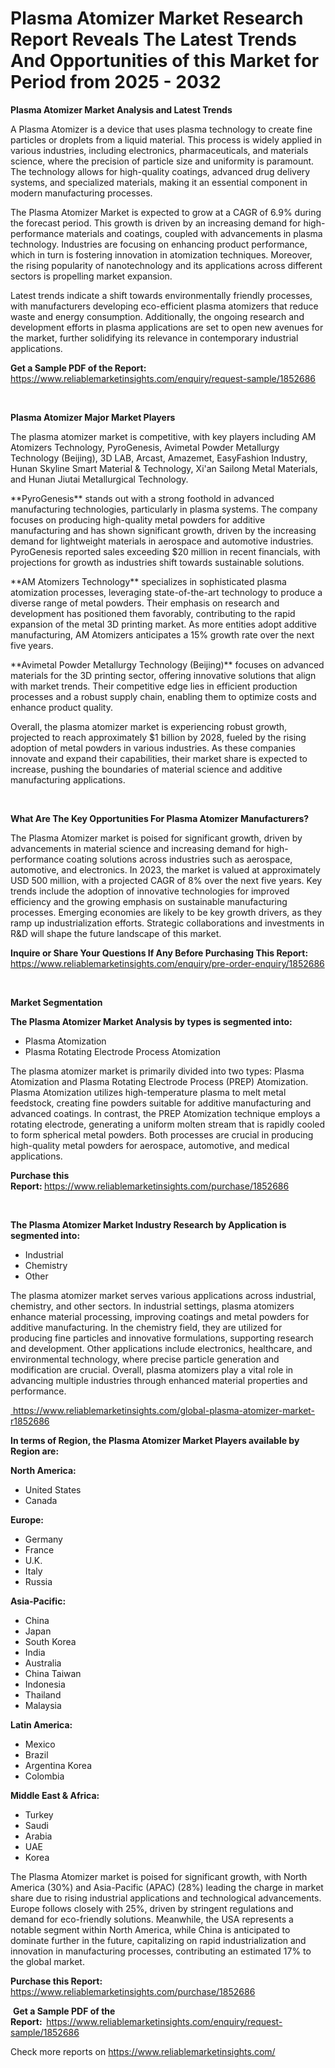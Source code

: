 <p><h1>Plasma Atomizer Market Research Report Reveals The Latest Trends And Opportunities of this Market for Period from 2025 - 2032</h1></p><p><strong>Plasma Atomizer Market Analysis and Latest Trends</strong></p>
<p><p>A Plasma Atomizer is a device that uses plasma technology to create fine particles or droplets from a liquid material. This process is widely applied in various industries, including electronics, pharmaceuticals, and materials science, where the precision of particle size and uniformity is paramount. The technology allows for high-quality coatings, advanced drug delivery systems, and specialized materials, making it an essential component in modern manufacturing processes.</p><p>The Plasma Atomizer Market is expected to grow at a CAGR of 6.9% during the forecast period. This growth is driven by an increasing demand for high-performance materials and coatings, coupled with advancements in plasma technology. Industries are focusing on enhancing product performance, which in turn is fostering innovation in atomization techniques. Moreover, the rising popularity of nanotechnology and its applications across different sectors is propelling market expansion. </p><p>Latest trends indicate a shift towards environmentally friendly processes, with manufacturers developing eco-efficient plasma atomizers that reduce waste and energy consumption. Additionally, the ongoing research and development efforts in plasma applications are set to open new avenues for the market, further solidifying its relevance in contemporary industrial applications.</p></p>
<p><strong>Get a Sample PDF of the Report:&nbsp;</strong> <a href="https://www.reliablemarketinsights.com/enquiry/request-sample/1852686?utm_campaign=2667&utm_medium=2&utm_source=Github&utm_content=ia&utm_term=28022025&utm_id=plasma-atomizer">https://www.reliablemarketinsights.com/enquiry/request-sample/1852686</a></p>
<p>&nbsp;</p>
<p><strong>Plasma Atomizer Major Market Players</strong></p>
<p><p>The plasma atomizer market is competitive, with key players including AM Atomizers Technology, PyroGenesis, Avimetal Powder Metallurgy Technology (Beijing), 3D LAB, Arcast, Amazemet, EasyFashion Industry, Hunan Skyline Smart Material & Technology, Xi'an Sailong Metal Materials, and Hunan Jiutai Metallurgical Technology. </p><p>**PyroGenesis** stands out with a strong foothold in advanced manufacturing technologies, particularly in plasma systems. The company focuses on producing high-quality metal powders for additive manufacturing and has shown significant growth, driven by the increasing demand for lightweight materials in aerospace and automotive industries. PyroGenesis reported sales exceeding $20 million in recent financials, with projections for growth as industries shift towards sustainable solutions.</p><p>**AM Atomizers Technology** specializes in sophisticated plasma atomization processes, leveraging state-of-the-art technology to produce a diverse range of metal powders. Their emphasis on research and development has positioned them favorably, contributing to the rapid expansion of the metal 3D printing market. As more entities adopt additive manufacturing, AM Atomizers anticipates a 15% growth rate over the next five years.</p><p>**Avimetal Powder Metallurgy Technology (Beijing)** focuses on advanced materials for the 3D printing sector, offering innovative solutions that align with market trends. Their competitive edge lies in efficient production processes and a robust supply chain, enabling them to optimize costs and enhance product quality.</p><p>Overall, the plasma atomizer market is experiencing robust growth, projected to reach approximately $1 billion by 2028, fueled by the rising adoption of metal powders in various industries. As these companies innovate and expand their capabilities, their market share is expected to increase, pushing the boundaries of material science and additive manufacturing applications.</p></p>
<p>&nbsp;</p>
<p><strong>What Are The Key Opportunities For Plasma Atomizer Manufacturers?</strong></p>
<p><p>The Plasma Atomizer market is poised for significant growth, driven by advancements in material science and increasing demand for high-performance coating solutions across industries such as aerospace, automotive, and electronics. In 2023, the market is valued at approximately USD 500 million, with a projected CAGR of 8% over the next five years. Key trends include the adoption of innovative technologies for improved efficiency and the growing emphasis on sustainable manufacturing processes. Emerging economies are likely to be key growth drivers, as they ramp up industrialization efforts. Strategic collaborations and investments in R&D will shape the future landscape of this market.</p></p>
<p><strong>Inquire or Share Your Questions If Any Before Purchasing This Report:</strong> <a href="https://www.reliablemarketinsights.com/enquiry/pre-order-enquiry/1852686?utm_campaign=2667&utm_medium=2&utm_source=Github&utm_content=ia&utm_term=28022025&utm_id=plasma-atomizer">https://www.reliablemarketinsights.com/enquiry/pre-order-enquiry/1852686</a></p>
<p>&nbsp;</p>
<p><strong>Market Segmentation</strong></p>
<p><strong>The Plasma Atomizer Market Analysis by types is segmented into:</strong></p>
<p><ul><li>Plasma Atomization</li><li>Plasma Rotating Electrode Process Atomization</li></ul></p>
<p><p>The plasma atomizer market is primarily divided into two types: Plasma Atomization and Plasma Rotating Electrode Process (PREP) Atomization. Plasma Atomization utilizes high-temperature plasma to melt metal feedstock, creating fine powders suitable for additive manufacturing and advanced coatings. In contrast, the PREP Atomization technique employs a rotating electrode, generating a uniform molten stream that is rapidly cooled to form spherical metal powders. Both processes are crucial in producing high-quality metal powders for aerospace, automotive, and medical applications.</p></p>
<p><strong>Purchase this Report:&nbsp;</strong><a href="https://www.reliablemarketinsights.com/purchase/1852686?utm_campaign=2667&utm_medium=2&utm_source=Github&utm_content=ia&utm_term=28022025&utm_id=plasma-atomizer">https://www.reliablemarketinsights.com/purchase/1852686</a></p>
<p>&nbsp;</p>
<p><strong>The Plasma Atomizer Market Industry Research by Application is segmented into:</strong></p>
<p><ul><li>Industrial</li><li>Chemistry</li><li>Other</li></ul></p>
<p><p>The plasma atomizer market serves various applications across industrial, chemistry, and other sectors. In industrial settings, plasma atomizers enhance material processing, improving coatings and metal powders for additive manufacturing. In the chemistry field, they are utilized for producing fine particles and innovative formulations, supporting research and development. Other applications include electronics, healthcare, and environmental technology, where precise particle generation and modification are crucial. Overall, plasma atomizers play a vital role in advancing multiple industries through enhanced material properties and performance.</p></p>
<p><a href="https://www.reliablemarketinsights.com/global-plasma-atomizer-market-r1852686?utm_campaign=2667&utm_medium=2&utm_source=Github&utm_content=ia&utm_term=28022025&utm_id=plasma-atomizer">&nbsp;https://www.reliablemarketinsights.com/global-plasma-atomizer-market-r1852686</a></p>
<p><strong>In terms of Region, the Plasma Atomizer Market Players available by Region are:</strong></p>
<p>
    <p> <strong> North America: </strong>
        <ul>
            <li>United States</li>
            <li>Canada</li>
        </ul>
        </p> 
    <p> <strong> Europe: </strong>
        <ul>
            <li>Germany</li>
            <li>France</li>
            <li>U.K.</li>
            <li>Italy</li>
            <li>Russia</li>
        </ul>
        </p> 
    <p> <strong> Asia-Pacific: </strong>
        <ul>
            <li>China</li>
            <li>Japan</li>
            <li>South Korea</li>
            <li>India</li>
            <li>Australia</li>
            <li>China Taiwan</li>
            <li>Indonesia</li>
            <li>Thailand</li>
            <li>Malaysia</li>
        </ul>
        </p> 
    <p> <strong> Latin America: </strong>
        <ul>
            <li>Mexico</li>
            <li>Brazil</li>
            <li>Argentina Korea</li>
            <li>Colombia</li>
        </ul>
        </p> 
    <p> <strong> Middle East & Africa: </strong>
        <ul>
            <li>Turkey</li>
            <li>Saudi</li>
            <li>Arabia</li>
            <li>UAE</li>
            <li>Korea</li>
        </ul>
    </p>
    </p>
<p><p>The Plasma Atomizer market is poised for significant growth, with North America (30%) and Asia-Pacific (APAC) (28%) leading the charge in market share due to rising industrial applications and technological advancements. Europe follows closely with 25%, driven by stringent regulations and demand for eco-friendly solutions. Meanwhile, the USA represents a notable segment within North America, while China is anticipated to dominate further in the future, capitalizing on rapid industrialization and innovation in manufacturing processes, contributing an estimated 17% to the global market.</p></p>
<p><strong>Purchase this Report: </strong><a href="https://www.reliablemarketinsights.com/purchase/1852686?utm_campaign=2667&utm_medium=2&utm_source=Github&utm_content=ia&utm_term=28022025&utm_id=plasma-atomizer">https://www.reliablemarketinsights.com/purchase/1852686</a></p>
<p>&nbsp;<strong>Get a Sample PDF of the Report:&nbsp;&nbsp;</strong><a href="https://www.reliablemarketinsights.com/enquiry/request-sample/1852686?utm_campaign=2667&utm_medium=2&utm_source=Github&utm_content=ia&utm_term=28022025&utm_id=plasma-atomizer">https://www.reliablemarketinsights.com/enquiry/request-sample/1852686</a></p>
<p><strong></strong></p>
<p>Check more reports on <a href="https://www.reliablemarketinsights.com/?utm_campaign=2667&utm_medium=2&utm_source=Github&utm_content=ia&utm_term=28022025&utm_id=plasma-atomizer">https://www.reliablemarketinsights.com/</a></p>